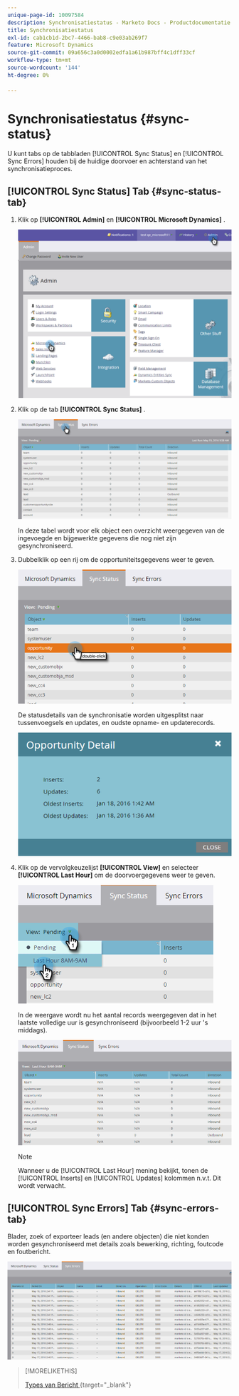 ```yaml
---
unique-page-id: 10097584
description: Synchronisatiestatus - Marketo Docs - Productdocumentatie
title: Synchronisatiestatus
exl-id: cab1cb1d-2bc7-4466-bab8-c9e03ab269f7
feature: Microsoft Dynamics
source-git-commit: 09a656c3a0d0002edfa1a61b987bff4c1dff33cf
workflow-type: tm+mt
source-wordcount: '144'
ht-degree: 0%

---
```


# Synchronisatiestatus {#sync-status}

U kunt tabs op de tabbladen [!UICONTROL Sync Status] en [!UICONTROL Sync Errors] houden bij de huidige doorvoer en achterstand van het synchronisatieproces.

## [!UICONTROL Sync Status] Tab {#sync-status-tab}

1. Klik op **[!UICONTROL Admin]** en **[!UICONTROL Microsoft Dynamics]** .

   ![](assets/image2016-1-20-11-3a34-3a14.png)

1. Klik op de tab **[!UICONTROL Sync Status]** .

   ![](assets/image2016-5-19-10-3a1-3a11.png)

   In deze tabel wordt voor elk object een overzicht weergegeven van de ingevoegde en bijgewerkte gegevens die nog niet zijn gesynchroniseerd.

1. Dubbelklik op een rij om de opportuniteitsgegevens weer te geven.

   ![](assets/image2016-5-19-10-3a3-3a21.png)

   De statusdetails van de synchronisatie worden uitgesplitst naar tussenvoegsels en updates, en oudste opname- en updaterecords.

   ![](assets/image2016-1-22-10-3a51-3a10.png)

1. Klik op de vervolgkeuzelijst **[!UICONTROL View]** en selecteer **[!UICONTROL Last Hour]** om de doorvoergegevens weer te geven.

   ![](assets/image2016-5-19-10-3a20-3a7.png)

   In de weergave wordt nu het aantal records weergegeven dat in het laatste volledige uur is gesynchroniseerd (bijvoorbeeld 1-2 uur &#39;s middags).

   ![](assets/image2016-5-19-10-3a22-3a15.png)

   >[!NOTE]
   >
   >Wanneer u de [!UICONTROL Last Hour] mening bekijkt, tonen de [!UICONTROL Inserts] en [!UICONTROL Updates] kolommen n.v.t. Dit wordt verwacht.

## [!UICONTROL Sync Errors] Tab {#sync-errors-tab}

Blader, zoek of exporteer leads (en andere objecten) die niet konden worden gesynchroniseerd met details zoals bewerking, richting, foutcode en foutbericht.

![](assets/image2016-5-19-10-3a26-3a35.png)

>[!MORELIKETHIS]
>
>[&#x200B; Types van Bericht &#x200B;](/help/marketo/product-docs/core-marketo-concepts/miscellaneous/understanding-notifications/notification-types.md){target="_blank"}
